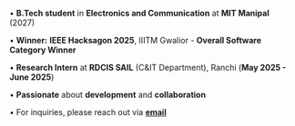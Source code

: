 
• **B.Tech student** in **Electronics and Communication** at **MIT Manipal** (2027)

• **Winner:** **IEEE Hacksagon 2025**, IIITM Gwalior - **Overall Software Category Winner**

• **Research Intern** at **RDCIS SAIL** (C&IT Department), Ranchi (**May 2025 - June 2025**)

• **Passionate** about **development** and **collaboration**

• For inquiries, please reach out via [**email**](mailto:priyanshusharma1803@outlook.com) 